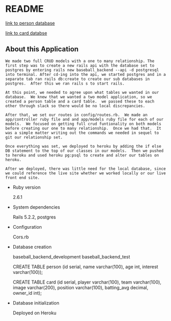 # README

[link to person database](https://bballbackend.herokuapp.com/person)

[link to card databse](https://bballbackend.herokuapp.com/card)

## About this Application

    We made two full CRUD models with a one to many relationship. The first step was to create a new rails api with the database set to postgres by entering rails new baseball_backend --api -d postgresql into terminal. After cd-ing into the api, we started postgres and in a separate tab ran rails db:create to create our sub databases in postgres.  After this we ran rails s to start rails.

    At this point, we needed to agree upon what tables we wanted in our database.  We knew that we wanted a two model application, so we created a person table and a card table.  we passed these to each other through slack so there would be no local discrepancies.

    After that, we set our routes in config/routes.rb.  We made an app/controller ruby file and and app/models ruby file for each of our models.  We focused on getting full crud funtionality on both models before creating our one to many relationship.  Once we had that.  It was a simple matter writing out the commands we needed in sequel to git our relationship set.  

    Once everything was set, we deployed to heroku by adding the if else DB statement to the top of our classes in our models.  Then we pushed to heroku and used heroku pg:psql to create and alter our tables on heroku.

    After we deployed, there was little need for the local database, since we could reference the live site whether we worked locally or our live front end site.
* Ruby version

    2.6.1
* System dependencies

    Rails 5.2.2, postgres
* Configuration

    Cors.rb
* Database creation

    baseball_backend_development
    baseball_backend_test

    CREATE TABLE person (id serial, name varchar(100), age int, interest varchar(100));

    CREATE TABLE card (id serial, player varchar(100), team varchar(100), image varchar(200), position varchar(100), batting_avg decimal, owner_id int);
* Database initialization

    Deployed on Heroku
